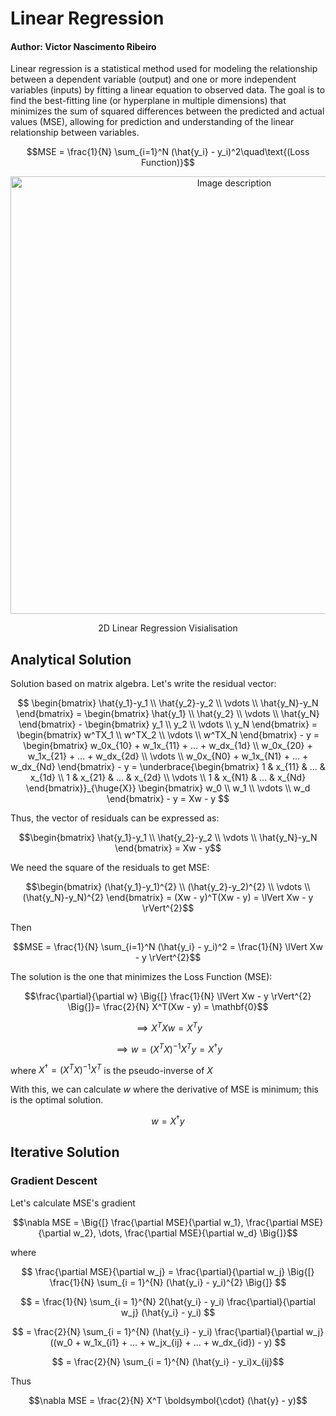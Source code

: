 # Linear Regression

#### Author: Victor Nascimento Ribeiro

Linear regression is a statistical method used for modeling the relationship between a dependent variable (output) and one or more independent variables (inputs) by fitting a linear equation to observed data. The goal is to find the best-fitting line (or hyperplane in multiple dimensions) that minimizes the sum of squared differences between the predicted and actual values (MSE), allowing for prediction and understanding of the linear relationship between variables.

$$MSE = \frac{1}{N} \sum_{i=1}^N (\hat{y_i} - y_i)^2\quad\text{(Loss Function)}$$

<div align="center">
  <img src="https://miro.medium.com/v2/resize:fit:1400/1*-y7VmmWRh2SpqHqxLYHSBA.png" alt="Image description" width="700">
  <p>2D Linear Regression Visialisation</p>
</div>




## Analytical Solution

Solution based on matrix algebra. Let's write the residual vector:

$$
\begin{bmatrix}
  \hat{y_1}-y_1 \\
  \hat{y_2}-y_2 \\
  \vdots \\
  \hat{y_N}-y_N
\end{bmatrix}
= \begin{bmatrix}
  \hat{y_1} \\
  \hat{y_2} \\
  \vdots \\
  \hat{y_N}
\end{bmatrix} - 
\begin{bmatrix}
  y_1 \\
  y_2 \\
  \vdots \\
  y_N
\end{bmatrix}
= \begin{bmatrix}
  w^TX_1 \\
  w^TX_2 \\
  \vdots \\
  w^TX_N
\end{bmatrix} - y
= \begin{bmatrix}
  w_0x_{10} + w_1x_{11} + ... + w_dx_{1d} \\ 
  w_0x_{20} + w_1x_{21} + ... + w_dx_{2d} \\ 
  \vdots \\ 
  w_0x_{N0} + w_1x_{N1} + ... + w_dx_{Nd}
\end{bmatrix} - y
= \underbrace{\begin{bmatrix}
  1 & x_{11} & ... & x_{1d} \\ 
  1 & x_{21} & ... & x_{2d} \\ 
  \vdots \\ 
  1 & x_{N1} & ... & x_{Nd}
\end{bmatrix}}_{\huge{X}}
\begin{bmatrix} 
  w_0 \\ 
  w_1 \\ 
  \vdots \\ 
  w_d 
\end{bmatrix} - y = Xw - y
$$

Thus, the vector of residuals can be expressed as:

$$\begin{bmatrix} 
  \hat{y_1}-y_1 \\ 
  \hat{y_2}-y_2 \\ 
  \vdots \\ 
  \hat{y_N}-y_N 
\end{bmatrix} = Xw - y$$

We need the square of the residuals to get MSE:

$$\begin{bmatrix}
  (\hat{y_1}-y_1)^{2} \\ 
  (\hat{y_2}-y_2)^{2} \\ 
  \vdots \\ 
  (\hat{y_N}-y_N)^{2} 
\end{bmatrix}  = (Xw - y)^T(Xw - y) = \lVert Xw - y \rVert^{2}$$

Then

$$MSE = \frac{1}{N} \sum_{i=1}^N (\hat{y_i} - y_i)^2 = \frac{1}{N} \lVert Xw - y \rVert^{2}$$


The solution is the one that minimizes the Loss Function (MSE):

$$\frac{\partial}{\partial w} \Big{[} \frac{1}{N} \lVert Xw - y \rVert^{2} \Big{]}= \frac{2}{N} X^T(Xw - y) = \mathbf{0}$$

$$\implies X^TXw = X^Ty$$ 

$$\implies w = (X^TX)^{-1}X^Ty = X^{\dagger}y$$

where $X^{\dagger} = (X^{T}X)^{-1}X^{T}$ is the pseudo-inverse of $X$

With this, we can calculate $w$ where the derivative of MSE is minimum; this is the optimal solution.

$$ w = X^{\dagger}y$$


## Iterative Solution
### Gradient Descent

Let's calculate MSE's gradient

$$\nabla MSE = \Big{[} \frac{\partial MSE}{\partial w_1}, \frac{\partial MSE}{\partial w_2}, \dots, \frac{\partial MSE}{\partial w_d} \Big{]}$$

where

$$ \frac{\partial MSE}{\partial w_j} = \frac{\partial}{\partial w_j} \Big{[} \frac{1}{N} \sum_{i = 1}^{N} (\hat{y_i} - y_i)^{2} \Big{]} $$

$$ = \frac{1}{N} \sum_{i = 1}^{N} 2(\hat{y_i} - y_i) \frac{\partial}{\partial w_j} (\hat{y_i} - y_i) $$

$$ = \frac{2}{N} \sum_{i = 1}^{N} (\hat{y_i} - y_i) \frac{\partial}{\partial w_j} ((w_0 + w_1x_{i1} + ... + w_jx_{ij} + ... + w_dx_{id}) - y) $$

$$ = \frac{2}{N} \sum_{i = 1}^{N} (\hat{y_i} - y_i)x_{ij}$$

Thus

$$\nabla MSE = \frac{2}{N} X^T \boldsymbol{\cdot} (\hat{y} - y)$$
